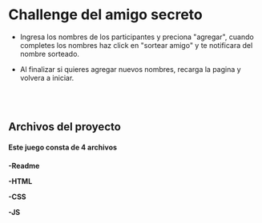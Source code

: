 <h1>Challenge del amigo secreto</h1>

- Ingresa los nombres de los participantes y preciona "agregar", 
cuando completes los nombres haz click en "sortear amigo" y te notificara del nombre sorteado.

- Al finalizar si quieres agregar nuevos nombres, recarga la pagina y volvera a iniciar.

<br></br>

<h2>Archivos del proyecto</h2>

<h4>Este juego consta de 4 archivos<h4>
<p>-Readme</p>
<p>-HTML</p>
<P>-CSS</P>
<P>-JS</P>
